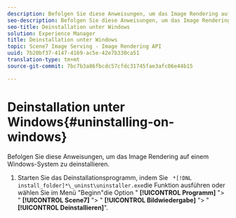 ```yaml
---
description: Befolgen Sie diese Anweisungen, um das Image Rendering auf einem Windows-System zu deinstallieren.
seo-description: Befolgen Sie diese Anweisungen, um das Image Rendering auf einem Windows-System zu deinstallieren.
seo-title: Deinstallation unter Windows
solution: Experience Manager
title: Deinstallation unter Windows
topic: Scene7 Image Serving - Image Rendering API
uuid: 7b20bf37-4147-4169-ac5e-42e7b330ca51
translation-type: tm+mt
source-git-commit: 7bc7b3a86fbcdc57cfdc31745fae3afc06e44b15

---
```



# Deinstallation unter Windows{#uninstalling-on-windows}

Befolgen Sie diese Anweisungen, um das Image Rendering auf einem Windows-System zu deinstallieren.

1. Starten Sie das Deinstallationsprogramm, indem Sie ` *[!DNL install_folder]*\_uninst\uninstaller.exe`die Funktion ausführen oder wählen Sie im Menü &quot;Beginn&quot;die Option &quot; **[!UICONTROL Programm]** &quot;> &quot; **[!UICONTROL Scene7]** &quot;> &quot; **[!UICONTROL Bildwiedergabe]** &quot;> &quot; **[!UICONTROL Deinstallieren]**&quot;.
